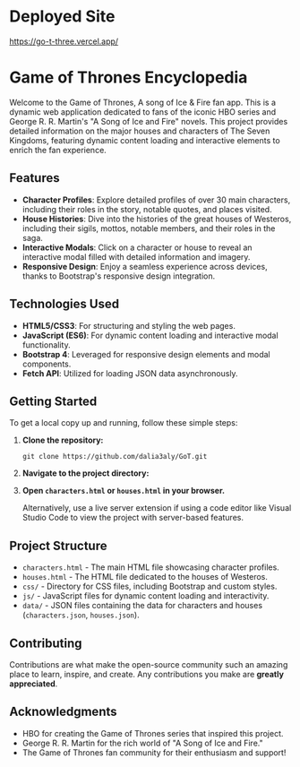 # Deployed Site
https://go-t-three.vercel.app/

# Game of Thrones Encyclopedia

Welcome to the Game of Thrones, A song of Ice & Fire fan app. This is a dynamic web application dedicated to fans of the iconic HBO series and George R. R. Martin's "A Song of Ice and Fire" novels. This project provides detailed information on the major houses and characters of The Seven Kingdoms, featuring dynamic content loading and interactive elements to enrich the fan experience.

## Features

- **Character Profiles**: Explore detailed profiles of over 30 main characters, including their roles in the story, notable quotes, and places visited.
- **House Histories**: Dive into the histories of the great houses of Westeros, including their sigils, mottos, notable members, and their roles in the saga.
- **Interactive Modals**: Click on a character or house to reveal an interactive modal filled with detailed information and imagery.
- **Responsive Design**: Enjoy a seamless experience across devices, thanks to Bootstrap's responsive design integration.

## Technologies Used

- **HTML5/CSS3**: For structuring and styling the web pages.
- **JavaScript (ES6)**: For dynamic content loading and interactive modal functionality.
- **Bootstrap 4**: Leveraged for responsive design elements and modal components.
- **Fetch API**: Utilized for loading JSON data asynchronously.

## Getting Started

To get a local copy up and running, follow these simple steps:

1. **Clone the repository:**

   ```
   git clone https://github.com/dalia3aly/GoT.git
   ```

2. **Navigate to the project directory:**


3. **Open `characters.html` or `houses.html` in your browser.**

   Alternatively, use a live server extension if using a code editor like Visual Studio Code to view the project with server-based features.

## Project Structure

- `characters.html` - The main HTML file showcasing character profiles.
- `houses.html` - The HTML file dedicated to the houses of Westeros.
- `css/` - Directory for CSS files, including Bootstrap and custom styles.
- `js/` - JavaScript files for dynamic content loading and interactivity.
- `data/` - JSON files containing the data for characters and houses (`characters.json`, `houses.json`).

## Contributing

Contributions are what make the open-source community such an amazing place to learn, inspire, and create. Any contributions you make are **greatly appreciated**.


## Acknowledgments

- HBO for creating the Game of Thrones series that inspired this project.
- George R. R. Martin for the rich world of "A Song of Ice and Fire."
- The Game of Thrones fan community for their enthusiasm and support!